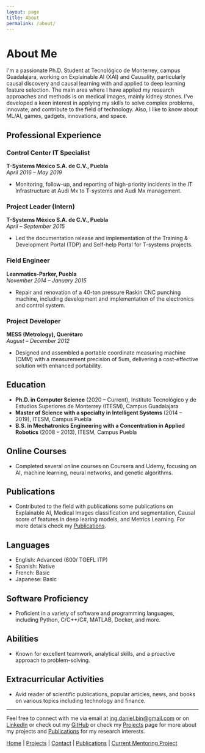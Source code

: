 ```yaml
---
layout: page
title: About
permalink: /about/
---
```


# About Me

I'm a passionate Ph.D. Student at Tecnológico de Monterrey, campus Guadalajara, working on Explainable AI (XAI) and Causality, particularly causal discovery and causal learning with and applied to deep learning feature selection. The main area where I have applied my research approaches and methods is on medical images, mainly kidney stones. 
I've developed a keen interest in applying my skills to solve complex problems, innovate, and contribute to the field of technology.
Also, I like to know about ML/AI, games, gadgets, innovations, and space.


## Professional Experience

### Control Center IT Specialist
**T-Systems México S.A. de C.V., Puebla**  
_April 2016 – May 2019_
- Monitoring, follow-up, and reporting of high-priority incidents in the IT Infrastructure at Audi Mx to T-systems and Audi Mx management.

### Project Leader (Intern)
**T-Systems México S.A. de C.V., Puebla**  
_April – September 2015_
- Led the documentation release and implementation of the Training & Development Portal (TDP) and Self-help Portal for T-systems projects.

### Field Engineer
**Leanmatics-Parker, Puebla**  
_November 2014 – January 2015_
- Repair and renovation of a 40-ton pressure Raskin CNC punching machine, including development and implementation of the electronics and control system.

### Project Developer
**MESS (Metrology), Querétaro**  
_August – December 2012_
- Designed and assembled a portable coordinate measuring machine (CMM) with a measurement precision of 5um, delivering a cost-effective solution with enhanced portability.

## Education

- **Ph.D. in Computer Science** (2020 – Current), Instituto Tecnológico y de Estudios Superiores de Monterrey (ITESM), Campus Guadalajara
- **Master of Science with a specialty in Intelligent Systems** (2014 – 2019), ITESM, Campus Puebla
- **B.S. in Mechatronics Engineering with a Concentration in Applied Robotics** (2008 – 2013), ITESM, Campus Puebla

## Online Courses

- Completed several online courses on Coursera and Udemy, focusing on AI, machine learning, neural networks, and genetic algorithms.

## Publications

- Contributed to the field with publications some publications on Explainable AI, Medical Images classification and segmentation, Causal score of features in deep learing models, and Metrics Learning. For more details check my [Publications](/publications).

## Languages

- English: Advanced (600/ TOEFL ITP)
- Spanish: Native
- French: Basic
- Japanese: Basic

## Software Proficiency

- Proficient in a variety of software and programming languages, including Python, C/C++/C#, MATLAB, Docker, and more.

## Abilities

- Known for excellent teamwork, analytical skills, and a proactive approach to problem-solving.

## Extracurricular Activities

- Avid reader of scientific publications, popular articles, news, and books on various topics including technology and finance.

---

Feel free to connect with me via email at ing.daniel.bin@gmail.com or on [LinkedIn](https://www.linkedin.com/in/daniel-flores-araiza-92018728/) or check out my [GitHub](https://github.com/DanielF29) or check my [Projects](/projects) page for more about my projects and [Publications](/publications) for my research interests.



[Home](/) | [Projects](/projects) | [Contact](/contact) | [Publications](/publications) | [Current Mentoring Project](/current_mentoring_project) 
